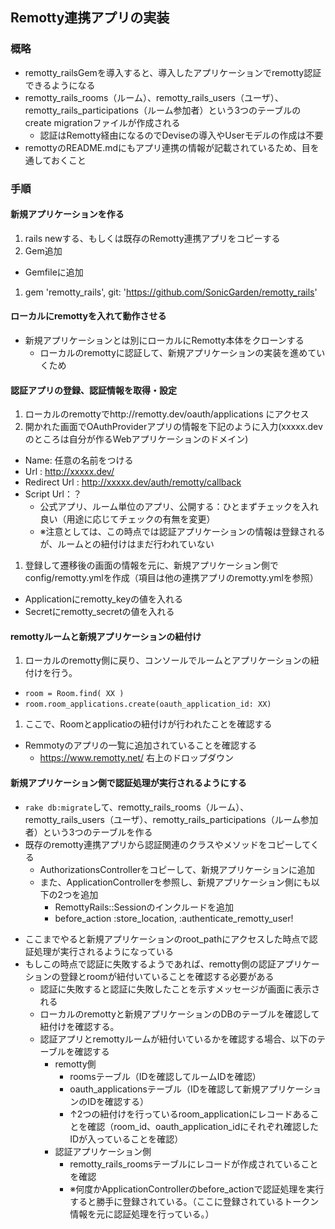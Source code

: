 ## Remotty連携アプリの実装
### 概略
* remotty_railsGemを導入すると、導入したアプリケーションでremotty認証できるようになる
* remotty_rails_rooms（ルーム）、remotty_rails_users（ユーザ）、remotty_rails_participations（ルーム参加者）という3つのテーブルのcreate migrationファイルが作成される
  - 認証はRemotty経由になるのでDeviseの導入やUserモデルの作成は不要
* remottyのREADME.mdにもアプリ連携の情報が記載されているため、目を通しておくこと

### 手順
#### 新規アプリケーションを作る
1. rails newする、もしくは既存のRemotty連携アプリをコピーする
1. Gem追加
  * Gemfileに追加
  1. gem 'remotty_rails', git: 'https://github.com/SonicGarden/remotty_rails'

#### ローカルにremottyを入れて動作させる
* 新規アプリケーションとは別にローカルにRemotty本体をクローンする
  * ローカルのremottyに認証して、新規アプリケーションの実装を進めていくため

#### 認証アプリの登録、認証情報を取得・設定
1. ローカルのremottyでhttp://remotty.dev/oauth/applications にアクセス
1. 開かれた画面でOAuthProviderアプリの情報を下記のように入力(xxxxx.devのところは自分が作るWebアプリケーションのドメイン)
  * Name: 任意の名前をつける
  * Url : http://xxxxx.dev/  
  * Redirect Url : http://xxxxx.dev/auth/remotty/callback
  * Script Url：？
    - 公式アプリ、ルーム単位のアプリ、公開する：ひとまずチェックを入れ良い（用途に応じてチェックの有無を変更）
    - ※注意としては、この時点では認証アプリケーションの情報は登録されるが、ルームとの紐付けはまだ行われていない

1. 登録して遷移後の画面の情報を元に、新規アプリケーション側でconfig/remotty.ymlを作成（項目は他の連携アプリのremotty.ymlを参照）
  - Applicationにremotty_keyの値を入れる
  - Secretにremotty_secretの値を入れる

#### remottyルームと新規アプリケーションの紐付け
1. ローカルのremotty側に戻り、コンソールでルームとアプリケーションの紐付けを行う。  
  - `room = Room.find( XX )`
  - `room.room_applications.create(oauth_application_id: XX)`
1. ここで、Roomとapplicatioの紐付けが行われたことを確認する
  * Remmotyのアプリの一覧に追加されていることを確認する
    - https://www.remotty.net/ 右上のドロップダウン

#### 新規アプリケーション側で認証処理が実行されるようにする
* `rake db:migrate`して、remotty_rails_rooms（ルーム）、remotty_rails_users（ユーザ）、remotty_rails_participations（ルーム参加者）という3つのテーブルを作る
* 既存のremotty連携アプリから認証関連のクラスやメソッドをコピーしてくる
  - AuthorizationsControllerをコピーして、新規アプリケーションに追加
  - また、ApplicationControllerを参照し、新規アプリケーション側にも以下の2つを追加
    - RemottyRails::Sessionのインクルードを追加
    - before_action :store_location, :authenticate_remotty_user!
- ここまでやると新規アプリケーションのroot_pathにアクセスした時点で認証処理が実行されるようになっている
- もしこの時点で認証に失敗するようであれば、remotty側の認証アプリケーションの登録とroomが紐付いていることを確認する必要がある
  - 認証に失敗すると認証に失敗したことを示すメッセージが画面に表示される
  - ローカルのremottyと新規アプリケーションのDBのテーブルを確認して紐付けを確認する。
  - 認証アプリとremottyルームが紐付いているかを確認する場合、以下のテーブルを確認する
    - remotty側
      - roomsテーブル（IDを確認してルームIDを確認）
      - oauth_applicationsテーブル（IDを確認して新規アプリケーションのIDを確認する）
      - ↑2つの紐付けを行っているroom_applicationにレコードあることを確認（room_id、oauth_application_idにそれぞれ確認したIDが入っていることを確認）
    - 認証アプリケーション側
      - remotty_rails_roomsテーブルにレコードが作成されていることを確認
      - ※何度かApplicationControllerのbefore_actionで認証処理を実行すると勝手に登録されている。（ここに登録されているトークン情報を元に認証処理を行っている。）
